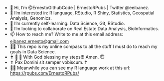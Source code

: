 - 👋 Hi, I’m @ErnestoGithubCode | ErnestoRPubs | Twitter @eeibanez.
- 👀 I’m interested in: R language, RStudio, R Shiny, Statistics, Geospatial Analysis, Genomics.
- 🌱 I’m currently self-learning: Data Science, Git, RStudio.
- 💞️ I’m looking to collaborate on Real Estate Data Analysis, BioInformatics.
- 📫 How to reach me? Write to me at this email address: eibanez.ernesto@gmail.com
- 👮‍♂️ This repo is my online compass to all the stuff I must do to reach my goals in Data Science.
- ✝️ 🛐 📖 With  God blessing my steps!!! Amen. 😇
-  ✝  Pax Domini sit semper vobiscum.  🕇 
- 👮‍♂️ Meanwhile you can see my R language work at this url: https://rpubs.com/ErnestoRPubs/


<!---
ErnestoGithubCode/ErnestoGithubCode is a ✨ special-awesome ✨ repository because its `README.md` (this file) appears on your GitHub profile.
You can click the Preview link to take a look at your changes.
--->
